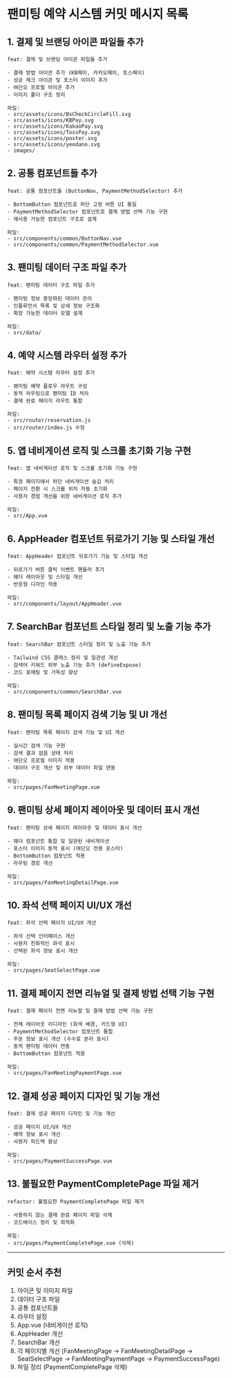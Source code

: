 # 팬미팅 예약 시스템 커밋 메시지 목록

## 1. 결제 및 브랜딩 아이콘 파일들 추가
```
feat: 결제 및 브랜딩 아이콘 파일들 추가

- 결제 방법 아이콘 추가 (KB페이, 카카오페이, 토스페이)
- 성공 체크 아이콘 및 포스터 이미지 추가
- 여단오 프로필 아이콘 추가
- 이미지 폴더 구조 정리

파일:
- src/assets/icons/BsCheckCircleFill.svg
- src/assets/icons/KBPay.svg
- src/assets/icons/KakaoPay.svg
- src/assets/icons/TossPay.svg
- src/assets/icons/poster.svg
- src/assets/icons/yeodano.svg
- images/
```

## 2. 공통 컴포넌트들 추가
```
feat: 공통 컴포넌트들 (ButtonNav, PaymentMethodSelector) 추가

- BottomButton 컴포넌트로 하단 고정 버튼 UI 통일
- PaymentMethodSelector 컴포넌트로 결제 방법 선택 기능 구현
- 재사용 가능한 컴포넌트 구조로 설계

파일:
- src/components/common/ButtonNav.vue
- src/components/common/PaymentMethodSelector.vue
```

## 3. 팬미팅 데이터 구조 파일 추가
```
feat: 팬미팅 데이터 구조 파일 추가

- 팬미팅 정보 중앙화된 데이터 관리
- 인플루언서 목록 및 상세 정보 구조화
- 확장 가능한 데이터 모델 설계

파일:
- src/data/
```

## 4. 예약 시스템 라우터 설정 추가
```
feat: 예약 시스템 라우터 설정 추가

- 팬미팅 예약 플로우 라우트 구성
- 동적 라우팅으로 팬미팅 ID 처리
- 결제 완료 페이지 라우트 통합

파일:
- src/router/reservation.js
- src/router/index.js 수정
```

## 5. 앱 네비게이션 로직 및 스크롤 초기화 기능 구현
```
feat: 앱 네비게이션 로직 및 스크롤 초기화 기능 구현

- 특정 페이지에서 하단 네비게이션 숨김 처리
- 페이지 전환 시 스크롤 위치 자동 초기화
- 사용자 경험 개선을 위한 네비게이션 로직 추가

파일:
- src/App.vue
```

## 6. AppHeader 컴포넌트 뒤로가기 기능 및 스타일 개선
```
feat: AppHeader 컴포넌트 뒤로가기 기능 및 스타일 개선

- 뒤로가기 버튼 클릭 이벤트 핸들러 추가
- 헤더 레이아웃 및 스타일 개선
- 반응형 디자인 적용

파일:
- src/components/layout/AppHeader.vue
```

## 7. SearchBar 컴포넌트 스타일 정리 및 노출 기능 추가
```
feat: SearchBar 컴포넌트 스타일 정리 및 노출 기능 추가

- Tailwind CSS 클래스 정리 및 일관성 개선
- 검색어 키워드 외부 노출 기능 추가 (defineExpose)
- 코드 포매팅 및 가독성 향상

파일:
- src/components/common/SearchBar.vue
```

## 8. 팬미팅 목록 페이지 검색 기능 및 UI 개선
```
feat: 팬미팅 목록 페이지 검색 기능 및 UI 개선

- 실시간 검색 기능 구현
- 검색 결과 없음 상태 처리
- 여단오 프로필 이미지 적용
- 데이터 구조 개선 및 외부 데이터 파일 연동

파일:
- src/pages/FanMeetingPage.vue
```

## 9. 팬미팅 상세 페이지 레이아웃 및 데이터 표시 개선
```
feat: 팬미팅 상세 페이지 레이아웃 및 데이터 표시 개선

- 헤더 컴포넌트 통합 및 일관된 네비게이션
- 포스터 이미지 동적 표시 (여단오 전용 포스터)
- BottomButton 컴포넌트 적용
- 라우팅 경로 개선

파일:
- src/pages/FanMeetingDetailPage.vue
```

## 10. 좌석 선택 페이지 UI/UX 개선
```
feat: 좌석 선택 페이지 UI/UX 개선

- 좌석 선택 인터페이스 개선
- 사용자 친화적인 좌석 표시
- 선택된 좌석 정보 표시 개선

파일:
- src/pages/SeatSelectPage.vue
```

## 11. 결제 페이지 전면 리뉴얼 및 결제 방법 선택 기능 구현
```
feat: 결제 페이지 전면 리뉴얼 및 결제 방법 선택 기능 구현

- 전체 레이아웃 리디자인 (회색 배경, 카드형 UI)
- PaymentMethodSelector 컴포넌트 통합
- 주문 정보 표시 개선 (수수료 분리 표시)
- 동적 팬미팅 데이터 연동
- BottomButton 컴포넌트 적용

파일:
- src/pages/FanMeetingPaymentPage.vue
```

## 12. 결제 성공 페이지 디자인 및 기능 개선
```
feat: 결제 성공 페이지 디자인 및 기능 개선

- 성공 페이지 UI/UX 개선
- 예약 정보 표시 개선
- 사용자 피드백 향상

파일:
- src/pages/PaymentSuccessPage.vue
```

## 13. 불필요한 PaymentCompletePage 파일 제거
```
refactor: 불필요한 PaymentCompletePage 파일 제거

- 사용하지 않는 결제 완료 페이지 파일 삭제
- 코드베이스 정리 및 최적화

파일:
- src/pages/PaymentCompletePage.vue (삭제)
```

---

## 커밋 순서 추천
1. 아이콘 및 이미지 파일
2. 데이터 구조 파일
3. 공통 컴포넌트들
4. 라우터 설정
5. App.vue (네비게이션 로직)
6. AppHeader 개선
7. SearchBar 개선
8. 각 페이지별 개선 (FanMeetingPage → FanMeetingDetailPage → SeatSelectPage → FanMeetingPaymentPage → PaymentSuccessPage)
9. 파일 정리 (PaymentCompletePage 삭제)